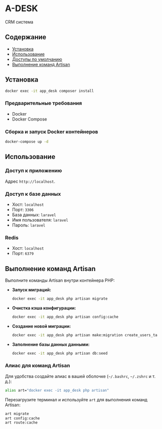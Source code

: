 # A-DESK

CRM система

## Содержание

- [Установка](#установка)
- [Использование](#использование)
- [Доступы по умолчанию](#доступы-по-умолчанию)
- [Выполнение команд Artisan](#выполнение-команд-artisan)

## Установка
```bash
docker exec -it app_desk composer install
```
### Предварительные требования

- Docker
- Docker Compose

### Сборка и запуск Docker контейнеров

```bash
docker-compose up -d
```

## Использование

### Доступ к приложению

Адрес `http://localhost`.

### Доступ к базе данных

- Хост: `localhost`
- Порт: `3306`
- База данных: `laravel`
- Имя пользователя: `laravel`
- Пароль: `laravel`

### Redis

- Хост: `localhost`
- Порт: `6379`

## Выполнение команд Artisan

Выполните команды Artisan внутри контейнера PHP:

- **Запуск миграций:**
  ```bash
  docker exec -it app_desk php artisan migrate
  ```

- **Очистка кэша конфигурации:**
  ```bash
  docker exec -it app_desk php artisan config:cache
  ```

- **Создание новой миграции:**
  ```bash
  docker exec -it app_desk php artisan make:migration create_users_table
  ```

- **Заполнение базы данных данными:**
  ```bash
  docker exec -it app_desk php artisan db:seed
  ```

### Алиас для команд Artisan

Для удобства создайте алиас в вашей оболочке (`~/.bashrc`, `~/.zshrc` и т. д.):

```bash
alias art="docker exec -it app_desk php artisan"
```

Перезагрузите терминал и используйте `art` для выполнения команд Artisan:

```bash
art migrate
art config:cache
art route:cache
```
